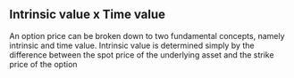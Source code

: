 ## Intrinsic value x Time value

An option price can be broken down to two fundamental concepts, namely intrinsic and time value. Intrinsic value is determined simply by the difference between the spot price of the underlying asset and the strike price of the option


